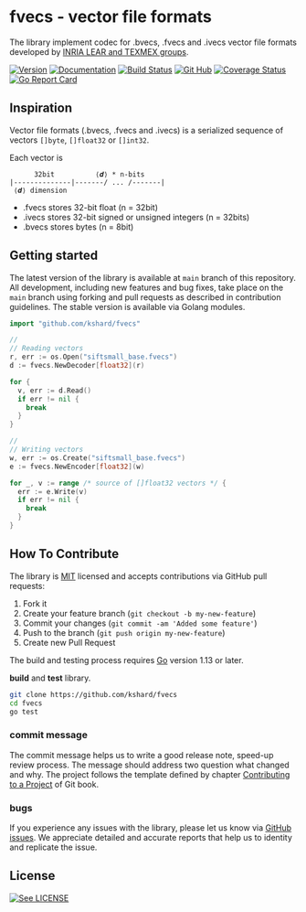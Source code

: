 # fvecs - vector file formats

The library implement codec for .bvecs, .fvecs and .ivecs vector file formats 
developed by [INRIA LEAR and TEXMEX groups](http://corpus-texmex.irisa.fr).

[![Version](https://img.shields.io/github/v/tag/kshard/fvecs?label=version)](https://github.com/kshard/fvecs/releases)
[![Documentation](https://pkg.go.dev/badge/github.com/kshard/fvecs)](https://pkg.go.dev/github.com/kshard/fvecs)
[![Build Status](https://github.com/kshard/fvecs/workflows/test/badge.svg)](https://github.com/kshard/fvecs/actions/)
[![Git Hub](https://img.shields.io/github/last-commit/kshard/fvecs.svg)](https://github.com/kshard/fvecs)
[![Coverage Status](https://coveralls.io/repos/github/kshard/fvecs/badge.svg?branch=main)](https://coveralls.io/github/kshard/fvecs?branch=main)
[![Go Report Card](https://goreportcard.com/badge/github.com/kshard/fvecs)](https://goreportcard.com/report/github.com/kshard/fvecs)

## Inspiration

Vector file formats (.bvecs, .fvecs and .ivecs) is a serialized sequence of vectors `[]byte`, `[]float32` or `[]int32`.

Each vector is

```
      32bit          ⟨𝒅⟩ * n-bits 
|--------------|-------/ ... /-------|
 ⟨𝒅⟩ dimension
```

- .fvecs stores 32-bit float (n = 32bit)
- .ivecs stores 32-bit signed or unsigned integers (n = 32bits)
- .bvecs stores bytes (n = 8bit)

## Getting started

The latest version of the library is available at `main` branch of this repository. All development, including new features and bug fixes, take place on the `main` branch using forking and pull requests as described in contribution guidelines. The stable version is available via Golang modules.

```go
import "github.com/kshard/fvecs"

//
// Reading vectors
r, err := os.Open("siftsmall_base.fvecs")
d := fvecs.NewDecoder[float32](r)

for {
  v, err := d.Read()
  if err != nil {
    break
  }
}

//
// Writing vectors
w, err := os.Create("siftsmall_base.fvecs")
e := fvecs.NewEncoder[float32](w)

for _, v := range /* source of []float32 vectors */ {
  err := e.Write(v)
  if err != nil {
    break
  }
}
```

## How To Contribute

The library is [MIT](LICENSE) licensed and accepts contributions via GitHub pull requests:

1. Fork it
2. Create your feature branch (`git checkout -b my-new-feature`)
3. Commit your changes (`git commit -am 'Added some feature'`)
4. Push to the branch (`git push origin my-new-feature`)
5. Create new Pull Request

The build and testing process requires [Go](https://golang.org) version 1.13 or later.

**build** and **test** library.

```bash
git clone https://github.com/kshard/fvecs
cd fvecs
go test
```

### commit message

The commit message helps us to write a good release note, speed-up review process. The message should address two question what changed and why. The project follows the template defined by chapter [Contributing to a Project](http://git-scm.com/book/ch5-2.html) of Git book.

### bugs

If you experience any issues with the library, please let us know via [GitHub issues](https://github.com/kshard/fvecs/issue). We appreciate detailed and accurate reports that help us to identity and replicate the issue. 


## License

[![See LICENSE](https://img.shields.io/github/license/kshard/fvecs.svg?style=for-the-badge)](LICENSE)